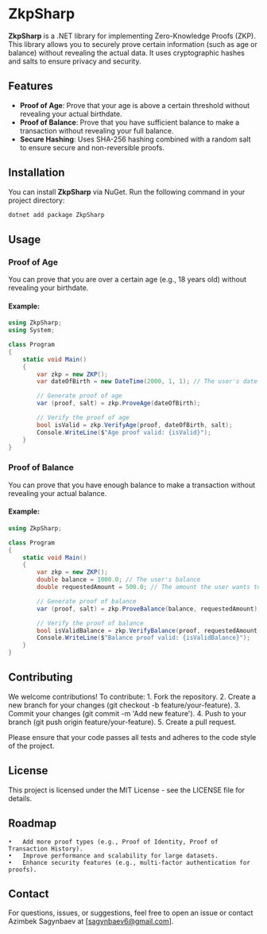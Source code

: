 # ZkpSharp

**ZkpSharp** is a .NET library for implementing Zero-Knowledge Proofs (ZKP). This library allows you to securely prove certain information (such as age or balance) without revealing the actual data. It uses cryptographic hashes and salts to ensure privacy and security.

## Features

- **Proof of Age**: Prove that your age is above a certain threshold without revealing your actual birthdate.
- **Proof of Balance**: Prove that you have sufficient balance to make a transaction without revealing your full balance.
- **Secure Hashing**: Uses SHA-256 hashing combined with a random salt to ensure secure and non-reversible proofs.

## Installation

You can install **ZkpSharp** via NuGet. Run the following command in your project directory:

```bash
dotnet add package ZkpSharp
```
## Usage

### Proof of Age

You can prove that you are over a certain age (e.g., 18 years old) without revealing your birthdate.

#### Example:

```csharp
using ZkpSharp;
using System;

class Program
{
    static void Main()
    {
        var zkp = new ZKP();
        var dateOfBirth = new DateTime(2000, 1, 1); // The user's date of birth

        // Generate proof of age
        var (proof, salt) = zkp.ProveAge(dateOfBirth);

        // Verify the proof of age
        bool isValid = zkp.VerifyAge(proof, dateOfBirth, salt);
        Console.WriteLine($"Age proof valid: {isValid}");
    }
}
```

### Proof of Balance

You can prove that you have enough balance to make a transaction without revealing your actual balance.

#### Example:

```csharp
using ZkpSharp;

class Program
{
    static void Main()
    {
        var zkp = new ZKP();
        double balance = 1000.0; // The user's balance
        double requestedAmount = 500.0; // The amount the user wants to prove they can pay

        // Generate proof of balance
        var (proof, salt) = zkp.ProveBalance(balance, requestedAmount);

        // Verify the proof of balance
        bool isValidBalance = zkp.VerifyBalance(proof, requestedAmount, salt, balance);
        Console.WriteLine($"Balance proof valid: {isValidBalance}");
    }
}
```
## Contributing

We welcome contributions! To contribute:
	1.	Fork the repository.
	2.	Create a new branch for your changes (git checkout -b feature/your-feature).
	3.	Commit your changes (git commit -m 'Add new feature').
	4.	Push to your branch (git push origin feature/your-feature).
	5.	Create a pull request.

Please ensure that your code passes all tests and adheres to the code style of the project.

## License

This project is licensed under the MIT License - see the LICENSE file for details.

## Roadmap
	•	Add more proof types (e.g., Proof of Identity, Proof of Transaction History).
	•	Improve performance and scalability for large datasets.
	•	Enhance security features (e.g., multi-factor authentication for proofs).

## Contact

For questions, issues, or suggestions, feel free to open an issue or contact Azimbek Sagynbaev at [sagynbaev6@gmail.com].